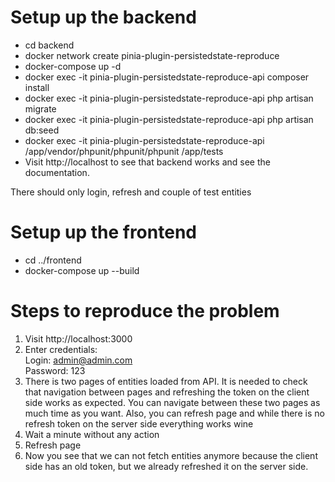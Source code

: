 # Setup up the backend

 - cd backend
 - docker network create pinia-plugin-persistedstate-reproduce
 - docker-compose up -d
 - docker exec -it pinia-plugin-persistedstate-reproduce-api composer install
 - docker exec -it pinia-plugin-persistedstate-reproduce-api php artisan migrate
 - docker exec -it pinia-plugin-persistedstate-reproduce-api php artisan db:seed
 - docker exec -it pinia-plugin-persistedstate-reproduce-api /app/vendor/phpunit/phpunit/phpunit /app/tests
 - Visit http://localhost to see that backend works and see the documentation. 
 
There should only login, refresh and couple of test entities

# Setup up the frontend

 - cd ../frontend
 - docker-compose up --build

# Steps to reproduce the problem

1. Visit http://localhost:3000
2. Enter credentials:  
  Login: admin@admin.com  
  Password: 123  
3. There is two pages of entities loaded from API. It is needed to check that navigation between pages and refreshing
the token on the client side works as expected. You can navigate between these two pages as much time as you want. 
Also, you can refresh page and while there is no refresh token on the server side everything works wine
4. Wait a minute without any action
5. Refresh page
6. Now you see that we can not fetch entities anymore because the client side has an old token, but we already
refreshed it on the server side.